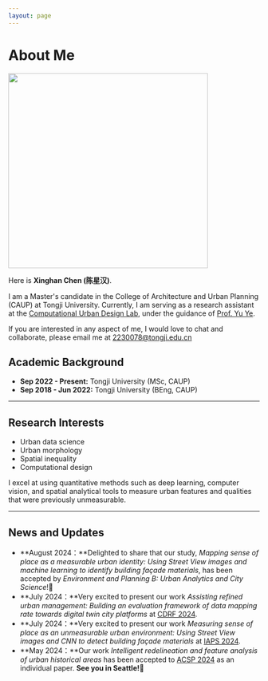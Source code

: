 ```yaml
---
layout: page
---
```


# About Me

<img src="https://XinghanChen1999.github.io/images/cxhbb.jpg" class="floatpic" width="400" height="390">

Here is **Xinghan Chen (陈星汉)**.

I am a Master's candidate in the College of Architecture and Urban Planning (CAUP) at Tongji University. Currently, I am serving as a research assistant at the [Computational Urban Design Lab](https://www.tjcud.cn/), under the guidance of [Prof. Yu Ye](https://www.researchgate.net/profile/Yu-Ye-10).

If you are interested in any aspect of me, I would love to chat and collaborate, please email me at 2230078@tongji.edu.cn

## Academic Background

- **Sep 2022 - Present:** Tongji University (MSc, CAUP)
- **Sep 2018 - Jun 2022:** Tongji University (BEng, CAUP)

---

## Research Interests

- Urban data science
- Urban morphology
- Spatial inequality
- Computational design

I excel at using quantitative methods such as deep learning, computer vision, and spatial analytical tools to measure urban features and qualities that were previously unmeasurable.

---

## News and Updates
- **August 2024：**Delighted to share that our study, *Mapping sense of place as a measurable urban identity: Using Street View images and machine learning to identify building façade materials*, has been accepted by *Environment and Planning B: Urban Analytics and City Science*!🎉
- **July 2024：**Very excited to present our work *Assisting refined urban management: Building an evaluation framework of data mapping rate towards digital twin city platforms* at [CDRF 2024](https://www.digitalfutures.world/conference/18.html). 
- **July 2024：**Very excited to present our work *Measuring sense of place as an unmeasurable urban environment: Using Street View images and CNN to detect building façade materials* at [IAPS 2024](https://www.iaps2024barcelona.com/). 
- **May 2024：**Our work *Intelligent redelineation and feature analysis of urban historical areas* has been accepted to [ACSP 2024](https://www.acsp.org/page/ConfAllAbout2024) as an individual paper. **See you in Seattle!**🎉


